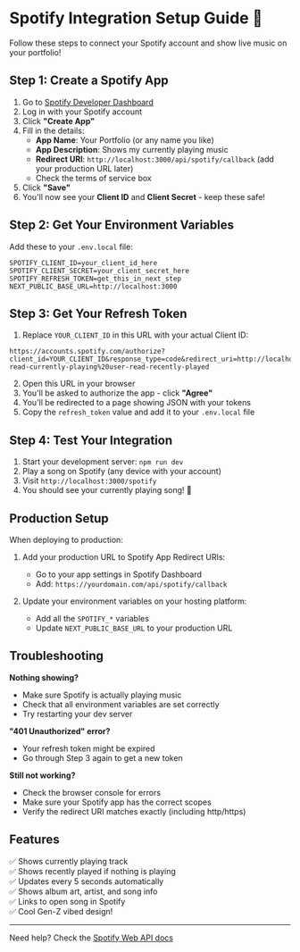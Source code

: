 # Spotify Integration Setup Guide 🎵

Follow these steps to connect your Spotify account and show live music on your portfolio!

## Step 1: Create a Spotify App

1. Go to [Spotify Developer Dashboard](https://developer.spotify.com/dashboard)
2. Log in with your Spotify account
3. Click **"Create App"**
4. Fill in the details:
   - **App Name**: Your Portfolio (or any name you like)
   - **App Description**: Shows my currently playing music
   - **Redirect URI**: `http://localhost:3000/api/spotify/callback` (add your production URL later)
   - Check the terms of service box
5. Click **"Save"**
6. You'll now see your **Client ID** and **Client Secret** - keep these safe!

## Step 2: Get Your Environment Variables

Add these to your `.env.local` file:

```env
SPOTIFY_CLIENT_ID=your_client_id_here
SPOTIFY_CLIENT_SECRET=your_client_secret_here
SPOTIFY_REFRESH_TOKEN=get_this_in_next_step
NEXT_PUBLIC_BASE_URL=http://localhost:3000
```

## Step 3: Get Your Refresh Token

1. Replace `YOUR_CLIENT_ID` in this URL with your actual Client ID:

```
https://accounts.spotify.com/authorize?client_id=YOUR_CLIENT_ID&response_type=code&redirect_uri=http://localhost:3000/api/spotify/callback&scope=user-read-currently-playing%20user-read-recently-played
```

2. Open this URL in your browser
3. You'll be asked to authorize the app - click **"Agree"**
4. You'll be redirected to a page showing JSON with your tokens
5. Copy the `refresh_token` value and add it to your `.env.local` file

## Step 4: Test Your Integration

1. Start your development server: `npm run dev`
2. Play a song on Spotify (any device with your account)
3. Visit `http://localhost:3000/spotify`
4. You should see your currently playing song! 🎉

## Production Setup

When deploying to production:

1. Add your production URL to Spotify App Redirect URIs:
   - Go to your app settings in Spotify Dashboard
   - Add: `https://yourdomain.com/api/spotify/callback`
   
2. Update your environment variables on your hosting platform:
   - Add all the `SPOTIFY_*` variables
   - Update `NEXT_PUBLIC_BASE_URL` to your production URL

## Troubleshooting

**Nothing showing?**
- Make sure Spotify is actually playing music
- Check that all environment variables are set correctly
- Try restarting your dev server

**"401 Unauthorized" error?**
- Your refresh token might be expired
- Go through Step 3 again to get a new token

**Still not working?**
- Check the browser console for errors
- Make sure your Spotify app has the correct scopes
- Verify the redirect URI matches exactly (including http/https)

## Features

✅ Shows currently playing track  
✅ Shows recently played if nothing is playing  
✅ Updates every 5 seconds automatically  
✅ Shows album art, artist, and song info  
✅ Links to open song in Spotify  
✅ Cool Gen-Z vibed design!  

---

Need help? Check the [Spotify Web API docs](https://developer.spotify.com/documentation/web-api)
